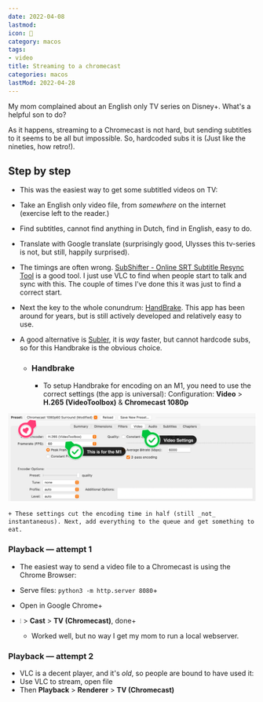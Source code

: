 ```yaml
---
date: 2022-04-08
lastmod: 
icon: 🥸
category: macos
tags:
- video
title: Streaming to a chromecast
categories: macos
lastMod: 2022-04-28
---
```

My mom complained about an English only TV series on Disney+. What's a helpful son to do?

As it happens, streaming to a Chromecast is not hard, but sending subtitles to it seems to be all but impossible. So, hardcoded subs it is (Just like the nineties, how retro!).

## Step by step

  + This was the easiest way to get some subtitled videos on TV:
+ Take an English only video file, from _somewhere_ on the  internet (exercise left to the reader.)
+ Find subtitles, cannot find anything in Dutch, find in English, easy to do.
+ Translate with Google translate (surprisingly good, Ulysses this tv-series is not, but still, happily surprised).
+ The timings are often wrong. [SubShifter - Online SRT Subtitle Resync Tool](https://subshifter.bitsnbites.eu/) is a good tool. I just use VLC to find when people start to talk and sync with this. The couple of times I've done this it was just to find a correct start.
+ Next the key to the whole conundrum: [HandBrake](https://handbrake.fr/). This app has been around for years, but is still actively developed and relatively easy to use.
+ A good alternative is [Subler](https://subler.org/), it is *way* faster, but cannot hardcode subs, so  for this Handbrake is the obvious choice.

  + ### Handbrake

    + To setup Handbrake for encoding on an M1, you need to use the correct settings (the app is universal):
Configuration: **Video** > **H.265 (VideoToolbox)** & **Chromecast 1080p**

![handbrake.png](/assets/handbrake_1649418443446_0.png)

    + These settings cut the encoding time in half (still _not_ instantaneous). Next, add everything to the queue and get something to eat.

### Playback — attempt 1

  + The easiest way to send a video file to a Chromecast is using the Chrome Browser:
+ Serve files: `python3 -m http.server 8080`+
+ Open in Google Chrome+
+ `⫶` > **Cast** > **TV (Chromecast)**, done+

  + Worked well, but no way I get my mom to run a local webserver.

### Playback — attempt 2

  + VLC is a decent player, and it's _old_, so people are bound to have used it:
+ Use VLC to stream, open file
+ Then **Playback** > **Renderer** > **TV (Chromecast)**

